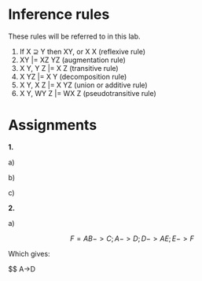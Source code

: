 # Inference rules

These rules will be referred to in this lab.

1. If X ⊇ Y then XY, or X  X (reflexive rule)
2. XY |= XZ  YZ (augmentation rule)
3. X  Y, Y  Z |= X  Z (transitive rule)
4. X  YZ |= X  Y (decomposition rule)
5. X  Y, X  Z |= X  YZ (union or additive rule)
6. X  Y, WY  Z |= WX  Z (pseudotransitive rule)

# Assignments

**1.**

a)

b)

c)

**2.**

a)

$$ F={{AB->C}; {A->D}; {D->AE}; {E->F}} $$

Which gives:

$$ A->D
